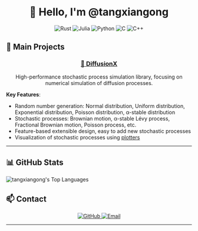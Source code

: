 <div align="center">

# 👋 Hello, I'm @tangxiangong
</div>

<div align="center">

<p>
<img src="https://img.shields.io/badge/Rust-F05032?style=for-the-badge&logo=rust&logoColor=white" alt="Rust" />
<img src="https://img.shields.io/badge/Julia-9558B2?style=for-the-badge&logo=julia&logoColor=white" alt="Julia" />
<img src="https://img.shields.io/badge/Python-3776AB?style=for-the-badge&logo=python&logoColor=white" alt="Python" />
<img src="https://img.shields.io/badge/C-00599C?style=for-the-badge&logo=c&logoColor=white" alt="C" />
<img src="https://img.shields.io/badge/C%2B%2B-00599C?style=for-the-badge&logo=c%2B%2B&logoColor=white" alt="C++" />
</p>
</div>

## 🔭 Main Projects

<div align="center">
<h3><a href="https://github.com/tangxiangong/diffusionx">🦀 DiffusionX</a></h3>
<p>High-performance stochastic process simulation library, focusing on numerical simulation of diffusion processes.
</p>
</div>

**Key Features**:
- Random number generation: Normal distribution, Uniform distribution, Exponential distribution, Poisson distribution, α-stable distribution
- Stochastic processes: Brownian motion, α-stable Lévy process, Fractional Brownian motion, Poisson process, etc.
- Feature-based extensible design, easy to add new stochastic processes
- Visualization of stochastic processes using [plotters](https://github.com/plotters-rs/plotters)

<hr style="height:2px;border-width:0;color:gray;background-color:gray">

## 📊 GitHub Stats
![tangxiangong's Top Languages](https://github-readme-stats.vercel.app/api/top-langs/?username=tangxiangong&theme=vue&show_icons=true&hide_border=true&layout=compact&hide=jupyter%20notebook,css)


## 📫 Contact

<div align="center">
  <a href="https://github.com/tangxiangong">
    <img src="https://img.shields.io/badge/GitHub-100000?style=for-the-badge&logo=github&logoColor=white" alt="GitHub" />
  </a>
  <a href="mailto:tangxiangong@gmail.com">
    <img src="https://img.shields.io/badge/Email-D14836?style=for-the-badge&logo=gmail&logoColor=white" alt="Email" />
  </a>
</div>

<hr style="height:2px;border-width:0;color:gray;background-color:gray">
